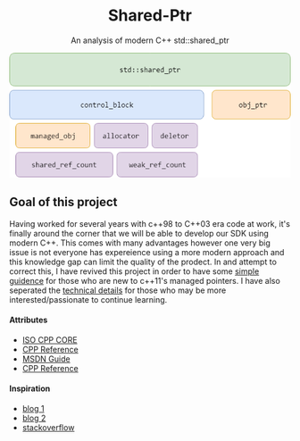 <h1 align="center">Shared-Ptr</h1>
<p align="center">An analysis of modern C++ std::shared_ptr</p>
<p align="center"><img src ="https://github.com/prince-chrismc/Shared-Ptr/blob/master/Docs/Images/shared_ptr_diagram.png" /></p>

## Goal of this project
Having worked for several years with c++98 to C++03 era code at work, it's finally around the corner that we will be able to develop our SDK using modern C++. This comes with many advantages however one very big issue is not everyone has expereience using a more modern approach and this knowledge gap can limit the quality of the prodect. In and attempt to correct this, I have revived this project in order to have some [simple guidence](Introdution.md) for those who are new to c++11's managed pointers. I have also seperated the [technical details](Implementation-Details.md) for those who may be more interested/passionate to continue learning.

#### Attributes
* [ISO CPP CORE](https://isocpp.github.io/CppCoreGuidelines/CppCoreGuidelines#S-resource)
* [CPP Reference](http://en.cppreference.com/w/cpp/memory/shared_ptr)
* [MSDN Guide](https://msdn.microsoft.com/en-us/library/hh279669.aspx)
* [CPP Reference](http://en.cppreference.com/w/cpp/memory/enable_shared_from_this)

#### Inspiration
* [blog 1](https://www.bfilipek.com/2013/02/smart-pointers-gotchas.html)
* [blog 2](https://herbsutter.com/2012/06/05/gotw-105-smart-pointers-part-3-difficulty-710/)
* [stackoverflow](https://stackoverflow.com/a/77893/8480874)
